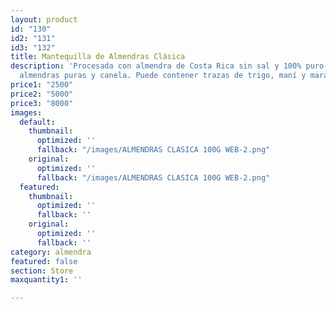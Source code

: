 ```yaml
---
layout: product
id: "130"
id2: "131"
id3: "132"
title: Mantequilla de Almendras Clásica
description: 'Procesada con almendra de Costa Rica sin sal y 100% puro. Ingredientes:
  almendras puras y canela. Puede contener trazas de trigo, maní y marañón.  '
price1: "2500"
price2: "5000"
price3: "8000"
images:
  default:
    thumbnail:
      optimized: ''
      fallback: "/images/ALMENDRAS CLASICA 100G WEB-2.png"
    original:
      optimized: ''
      fallback: "/images/ALMENDRAS CLASICA 100G WEB-2.png"
  featured:
    thumbnail:
      optimized: ''
      fallback: ''
    original:
      optimized: ''
      fallback: ''
category: almendra
featured: false
section: Store
maxquantity1: ''

---
```

